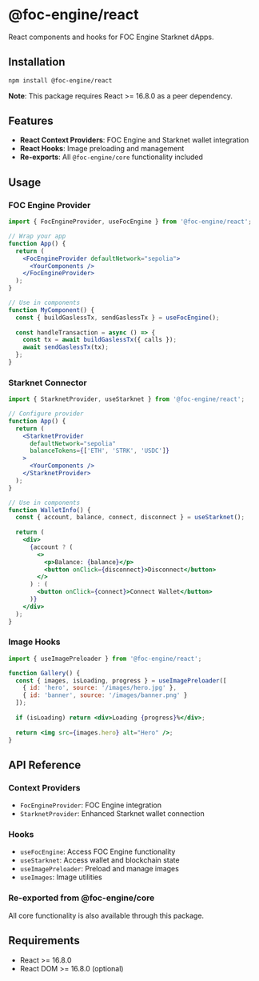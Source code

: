 # @foc-engine/react

React components and hooks for FOC Engine Starknet dApps.

## Installation

```bash
npm install @foc-engine/react
```

**Note**: This package requires React >= 16.8.0 as a peer dependency.

## Features

- **React Context Providers**: FOC Engine and Starknet wallet integration
- **React Hooks**: Image preloading and management
- **Re-exports**: All `@foc-engine/core` functionality included

## Usage

### FOC Engine Provider

```jsx
import { FocEngineProvider, useFocEngine } from '@foc-engine/react';

// Wrap your app
function App() {
  return (
    <FocEngineProvider defaultNetwork="sepolia">
      <YourComponents />
    </FocEngineProvider>
  );
}

// Use in components
function MyComponent() {
  const { buildGaslessTx, sendGaslessTx } = useFocEngine();
  
  const handleTransaction = async () => {
    const tx = await buildGaslessTx({ calls });
    await sendGaslessTx(tx);
  };
}
```

### Starknet Connector

```jsx
import { StarknetProvider, useStarknet } from '@foc-engine/react';

// Configure provider
function App() {
  return (
    <StarknetProvider 
      defaultNetwork="sepolia"
      balanceTokens={['ETH', 'STRK', 'USDC']}
    >
      <YourComponents />
    </StarknetProvider>
  );
}

// Use in components
function WalletInfo() {
  const { account, balance, connect, disconnect } = useStarknet();
  
  return (
    <div>
      {account ? (
        <>
          <p>Balance: {balance}</p>
          <button onClick={disconnect}>Disconnect</button>
        </>
      ) : (
        <button onClick={connect}>Connect Wallet</button>
      )}
    </div>
  );
}
```

### Image Hooks

```jsx
import { useImagePreloader } from '@foc-engine/react';

function Gallery() {
  const { images, isLoading, progress } = useImagePreloader([
    { id: 'hero', source: '/images/hero.jpg' },
    { id: 'banner', source: '/images/banner.png' }
  ]);
  
  if (isLoading) return <div>Loading {progress}%</div>;
  
  return <img src={images.hero} alt="Hero" />;
}
```

## API Reference

### Context Providers
- `FocEngineProvider`: FOC Engine integration
- `StarknetProvider`: Enhanced Starknet wallet connection

### Hooks
- `useFocEngine`: Access FOC Engine functionality
- `useStarknet`: Access wallet and blockchain state
- `useImagePreloader`: Preload and manage images
- `useImages`: Image utilities

### Re-exported from @foc-engine/core
All core functionality is also available through this package.

## Requirements

- React >= 16.8.0
- React DOM >= 16.8.0 (optional)
